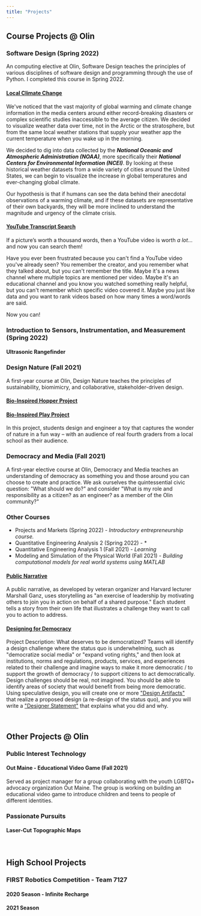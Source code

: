```yaml
---
title: "Projects"
---
```


## Course Projects @ Olin

### **Software Design (Spring 2022)**

An computing elective at Olin, Software Design teaches the principles of various disciplines of software design and programming through the use of Python. I completed this course in Spring 2022.

#### **[Local Climate Change](https://olincollege.github.io/local-climate-change/)**

We've noticed that the vast majority of global warming and climate change information in the media centers around either record-breaking disasters or complex scientific studies inaccessible to the average citizen. We decided to visualize weather data over time, not in the Arctic or the stratosphere, but from the same local weather stations that supply your weather app the current temperature when you wake up in the morning.

We decided to dig into data collected by the ***National Oceanic and Atmospheric Administration (NOAA)***, more specifically their ***National Centers for Environmental Information (NCEI)***. By looking at these historical weather datasets from a wide variety of cities around the United States, we can begin to visualize the increase in global temperatures and ever-changing global climate.

Our hypothesis is that if humans can see the data behind their anecdotal observations of a warming climate, and if these datasets are representative of their own backyards, they will be more inclined to understand the magnitude and urgency of the climate crisis.

#### **[YouTube Transcript Search](https://olincollege.github.io/youtube-transcript-search/)**

If a picture’s worth a thousand words, then a YouTube video is worth *a lot*... and now you can search them!

Have you ever been frustrated because you can't find a YouTube video you've already seen? You remember the creator, and you remember what they talked about, but you can't remember the title. Maybe it's a news channel where multiple topics are mentioned per video. Maybe it's an educational channel and you know you watched something really helpful, but you can't remember which specific video covered it. Maybe you just like data and you want to rank videos based on how many times a word/words are said.

Now you can!

### **Introduction to Sensors, Instrumentation, and Measurement (Spring 2022)**

#### **Ultrasonic Rangefinder**

### **Design Nature (Fall 2021)**

A first-year course at Olin, Design Nature teaches the principles of sustainability, biomimicry, and collaborative, stakeholder-driven design.

#### **[Bio-Inspired Hopper Project](/assets/hopper_poster.jpg)**

#### **[Bio-Inspired Play Project](/assets/play_project.JPG)**

In this project, students design and engineer a toy that captures the wonder of nature in a fun way – with an audience of real fourth graders from a local school as their audience.

### **Democracy and Media (Fall 2021)**

A first-year elective course at Olin, Democracy and Media teaches an understanding of democracy as something you and those around you can choose to create and practice. We ask ourselves the quintessential civic question: "What should we do?" and consider "What is my role and responsibility as a citizen? as an engineer? as a member of the Olin community?"

### **Other Courses**

- Projects and Markets (Spring 2022) - *Introductory entrepreneurship course.*
- Quantitative Engineering Analysis 2 (Spring 2022) - *
- Quantitative Engineering Analysis 1 (Fall 2021) - *Learning*
- Modeling and Simulation of the Physical World (Fall 2021) - *Building computational models for real world systems using MATLAB*

#### [Public Narrative](https://youtu.be/g4SqVDs0fMc)

A public narrative, as developed by veteran organizer and Harvard lecturer Marshall Ganz, uses storytelling as "an exercise of leadership by motivating others to join you in action on behalf of a shared purpose." Each student tells a story from their own life that illustrates a challenge they want to call you to action to address.

#### [Designing for Democracy](https://sites.google.com/view/connectingamerica/home)

Project Description: What deserves to be democratized? Teams will identify a design challenge where the status quo is underwhelming, such as "democratize social media" or "expand voting rights," and then look at institutions, norms and regulations, products, services, and experiences related to their challenge and imagine ways to make it more democratic / to support the growth of democracy / to support citizens to act democratically. Design challenges should be real, not imagined. You should be able to identify areas of society that would benefit from being more democratic. Using speculative design, you will create one or more ["Design Artifacts"](https://sites.google.com/view/connectingamerica/home) that realize a proposed design (a re-design of the status quo), and you will write a ["Designer Statement"](https://docs.google.com/document/d/1dDhya4ELe1ESO2o4Pul0FkmLrVMgaVCN9HDdXxbsNXI/edit?usp=sharing) that explains what you did and why.

&nbsp;

## Other Projects @ Olin

### **Public Interest Technology**

#### **Out Maine - Educational Video Game (Fall 2021)**

Served as project manager for a group collaborating with the youth LGBTQ+ advocacy organization Out Maine. The group is working on building an educational video game to introduce children and teens to people of different identities.

### **Passionate Pursuits**

#### **Laser-Cut Topographic Maps**

&nbsp;

## High School Projects

### **FIRST Robotics Competition - Team 7127**

#### **2020 Season - Infinite Recharge**

#### **2021 Season**
